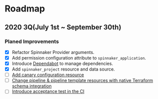 # Roadmap

## 2020 3Q(July 1st ~ September 30th)

### Planed Improvements

* [x] Refactor Spinnaker Provider arguments.
* [x] Add permission configuration attribute to `spinnaker_application`.
* [x] Introduce [Dependabot](https://dependabot.com/) to manage dependencies.
* [x] Add `spinnaker_project` resource and data source.
* [ ] [Add canary configuration resource](https://github.com/mercari/terraform-provider-spinnaker/issues/37)
* [ ] [Change pipeline & pipeline template resources with native Terraform schema integration](https://github.com/mercari/terraform-provider-spinnaker/issues/38)
* [ ] [Introduce acceptance test in the CI](https://github.com/mercari/terraform-provider-spinnaker/issues/39)
